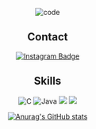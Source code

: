 <div align="center">
 
 ![code](https://user-images.githubusercontent.com/108149029/175757890-16535a86-d4e6-41bb-8391-45dc330fee56.gif) <br/>

 
 
  ## Contact <br/>
  [![Instagram Badge](https://img.shields.io/badge/-Instagram-dd2a7b?style=flat-square&logo=instagram&logoColor=white&link=https://www.instagram.com/ye0on_p/)](https://www.instagram.com/ye0on_p/)<br/>
   ## Skills
![C](https://img.shields.io/badge/c-%2300599C.svg?style=for-the-badge&logo=c&logoColor=white)
![Java](https://img.shields.io/badge/java-%23ED8B00.svg?style=for-the-badge&logo=java&logoColor=white)
<img src="https://img.shields.io/badge/JavaScript-F7DF1E?style=flat-square&logo=JavaScript&logoColor=white"/></a>
<img src="https://img.shields.io/badge/linux-FCC624?style=for-the-badge&logo=linux&logoColor=black"> <br/>
 
[![Anurag's GitHub stats](https://github-readme-stats.vercel.app/api?username=yeo0n)](https://github.com/anuraghazra/github-readme-stats)

</div>
